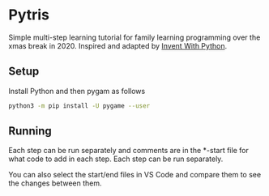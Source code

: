 # Pytris

Simple multi-step learning tutorial for family learning programming over the xmas break in 2020. Inspired and adapted by [Invent With Python](https://inventwithpython.com/pygame/chapter7.html).

## Setup

Install Python and then pygam as follows

```bash
python3 -m pip install -U pygame --user
```

## Running

Each step can be run separately and comments are in the *-start file for what code to add in each step. Each step can be run separately.

You can also select the start/end files in VS Code and compare them to see the changes between them.